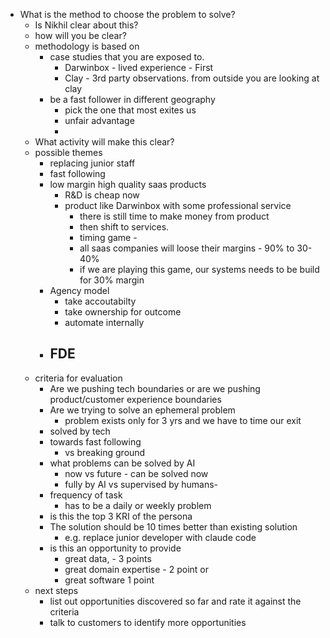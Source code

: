 - What is the method to choose the problem to solve? 
	- Is Nikhil clear about this?
	- how will you be clear? 
	- methodology is based on 
		- case studies that you are exposed to. 
			- Darwinbox - lived experience - First 
			- Clay - 3rd party observations. from outside you are looking at clay
		- be a fast follower in different geography
			- pick the one that most exites us
			- unfair advantage
			- 
	- What activity will make this clear?
	- possible themes
		- replacing junior staff
		- fast following
		- low margin high quality saas products
			- R&D is cheap now
			- product like Darwinbox with some professional service
				- there is still time to make money from product
				- then shift to services. 
				- timing game - 
				- all saas companies will loose their margins - 90% to 30-40%
				- if we are playing this game, our systems needs to be build for 30% margin
		- Agency model
			- take accoutabilty
			- take ownership for outcome
			- automate internally
		- FDE 
			- 
	- criteria for evaluation
		- Are we pushing tech boundaries or are we pushing product/customer experience boundaries
		- Are we trying to solve an ephemeral problem
			- problem exists only for 3 yrs and we have to time our exit
		- solved by tech
		- towards fast following
			- vs breaking ground
		- what problems can be solved by AI 
			- now vs future - can be solved now
			- fully by AI vs supervised by humans-
		- frequency of task
			- has to be a daily or weekly problem
		- is this the top 3 KRI of the persona
		- The solution should be 10 times better than existing solution
			- e.g. replace junior developer with claude code
		- is this an opportunity to provide 
			- great data, - 3 points 
			- great domain expertise - 2 point or 
			- great software 1 point
	- next steps
		- list out opportunities discovered so far and rate it against the criteria
		- talk to customers to identify more opportunities
